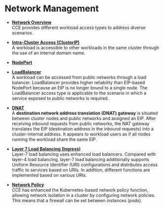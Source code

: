 # Network Management<a name="cce_01_0020"></a>

-   **[Network Overview](network-overview.md)**  
CCE provides different workload access types to address diverse scenarios.
-   **[Intra-Cluster Access \(ClusterIP\)](intra-cluster-access-(clusterip).md)**  
A workload is accessible to other workloads in the same cluster through the use of an internal domain name.
-   **[NodePort](nodeport.md)**  

-   **[LoadBalancer](loadbalancer.md)**  
A workload can be accessed from  public networks  through a  load balancer. LoadBalancer provides higher reliability than EIP-based NodePort because an EIP is no longer bound to a single node. The LoadBalancer access type is applicable to the scenario in which a service exposed to public networks is required.
-   **[DNAT](dnat.md)**  
A  **destination network address translation \(DNAT\) gateway**  is situated between cluster nodes and public networks and assigned an EIP. After receiving inbound requests from public networks, the NAT gateway translates the EIP \(destination address in the inbound requests\) into a cluster-internal address. It appears to workload users as if all nodes running the workload share the same EIP.
-   **[Layer 7 Load Balancing \(Ingress\)](layer-7-load-balancing-(ingress).md)**  
Layer-7 load balancing uses enhanced load balancers. Compared with layer-4 load balancing, layer-7 load balancing additionally supports Uniform Resource Identifier \(URI\) configurations and  distributes access traffic  to services based on URIs. In addition, different functions are implemented based on various URIs.
-   **[Network Policy](network-policy.md)**  
CCE has enhanced the  Kubernetes-based  network policy  function, allowing network isolation in a  cluster  by configuring network policies. This means that a  firewall  can be set between  instances  \(pods\).

